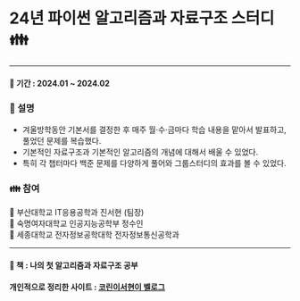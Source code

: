 # 24년 파이썬 알고리즘과 자료구조 스터디 👪 
***
#### 📆 기간 : 2024.01 ~ 2024.02
### 📌  설명

- 겨울방학동안 기본서를 결정한 후 매주 월·수·금마다 학습 내용을 맡아서 발표하고, 풀었던 문제를 복습했다.
- 기본적인 자료구조과 기본적인 알고리즘의 개념에 대해서 배울 수 있었다.
- 특히 각 챕터마다 백준 문제를 다양하게 풀어와 그룹스터디의 효과를 볼 수 있었다.

### 👪 참여  
🏫 부산대학교 IT응용공학과 진서현 (팀장) <br>
🏫 숙명여자대학교 인공지능공학부 정수인 <br>
🏫 세종대학교 전자정보공학대학 전자정보통신공학과<br> 


***
#### 📗 책 : 나의 첫 알고리즘과 자료구조 공부
#### 개인적으로 정리한 사이트 : [코린이서현이 벨로그](https://velog.io/@sseohyun_0v0/post06a078f49996713f3a36e018b3df4eb9ee49bf28)
